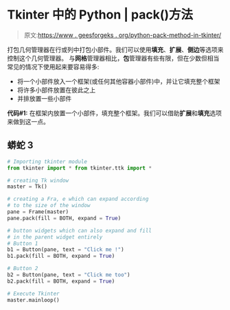 # Tkinter 中的 Python | pack()方法

> 原文:[https://www . geesforgeks . org/python-pack-method-in-tkinter/](https://www.geeksforgeeks.org/python-pack-method-in-tkinter/)

打包几何管理器在行或列中打包小部件。我们可以使用**填充**、**扩展**、**侧边**等选项来控制这个几何管理器。
与**网格**管理器相比，**包**管理器有些有限，但在少数但相当常见的情况下使用起来要容易得多:

*   将一个小部件放入一个框架(或任何其他容器小部件)中，并让它填充整个框架
*   将许多小部件放置在彼此之上
*   并排放置一些小部件

**代码#1:** 在框架内放置一个小部件，填充整个框架。我们可以借助**扩展**和**填充**选项来做到这一点。

## 蟒蛇 3

```py
# Importing tkinter module
from tkinter import * from tkinter.ttk import *

# creating Tk window
master = Tk()

# creating a Fra, e which can expand according
# to the size of the window
pane = Frame(master)
pane.pack(fill = BOTH, expand = True)

# button widgets which can also expand and fill
# in the parent widget entirely
# Button 1
b1 = Button(pane, text = "Click me !")
b1.pack(fill = BOTH, expand = True)

# Button 2
b2 = Button(pane, text = "Click me too")
b2.pack(fill = BOTH, expand = True)

# Execute Tkinter
master.mainloop()
```